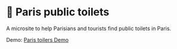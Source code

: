 # 🚻 Paris public toilets

<!--<SHORT-PRESENTATION>-->
A microsite to help Parisians and tourists find public toilets in Paris.
<!--</SHORT-PRESENTATION>-->


Demo: [Paris toilers Demo](https://paris-toilets.jlb.ninja/)
